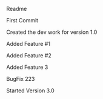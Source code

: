 Readme

First Commit

Created the dev work for version 1.0

Added Feature #1

Added Feature #2

Added Feature 3

BugFix 223

Started Version 3.0
